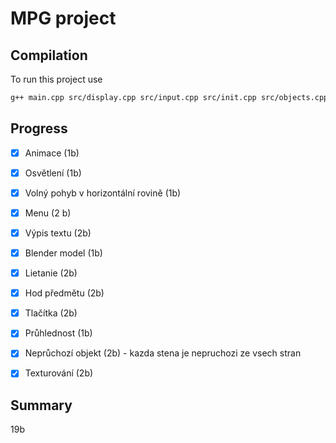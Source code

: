 # MPG project

## Compilation

To run this project use
```Zsh
g++ main.cpp src/display.cpp src/input.cpp src/init.cpp src/objects.cpp src/utils.cpp src/globals.cpp -o main -lGLEW -lGL -lGLU -lglut
```
## Progress

- [X] Animace (1b)
- [X] Osvětlení (1b)
- [X] Volný pohyb v horizontální rovině (1b) 
- [X] Menu (2 b)
- [X] Výpis textu (2b)
- [X] Blender model (1b) 
- [X] Lietanie (2b)
- [X] Hod předmětu (2b)
- [X] Tlačítka (2b) 
- [X] Průhlednost (1b) 
- [X] Neprůchozí objekt (2b) - kazda stena je nepruchozi ze vsech stran
- [X] Texturování (2b)


## Summary

19b
